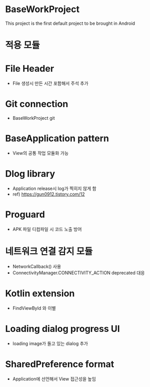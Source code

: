 # BaseWorkProject
This project is the first default project to be brought in Android

적용 모듈
========

# File Header
- File 생성시 만든 시간 포함해서 주석 추가

# Git connection
- BaseWorkProject git

# BaseApplication pattern
- View의 공통 작업 모듈화 가능

# Dlog library
- Application release시 log가 찍히지 않게 함
- ref) https://gun0912.tistory.com/12

# Proguard
- APK 파일 디컴파일 시 코드 노출 방어

# 네트워크 연결 감지 모듈
- NetworkCallback() 사용
- ConnectivityManager.CONNECTIVITY_ACTION deprecated 대응

# Kotlin extension
- FindViewById 와 이별

# Loading dialog progress UI
- loading image가 돌고 있는 dialog 추가

# SharedPreference format
- Application에 선언해서 View 접근성을 높임

